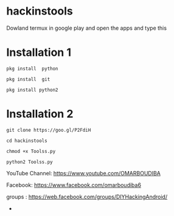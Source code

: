# hackinstools
Dowland termux in google play 
and open the apps
and type this

# Installation 1
```
pkg install  python

pkg install  git

pkg install python2
```
# Installation 2
```
git clone https://goo.gl/P2FdiH

cd hackinstools

chmod +x Toolss.py
 
python2 Toolss.py
```
YouTube Channel: https://www.youtube.com/OMARBOUDIBA

Facebook: https://www.facebook.com/omarboudiba6

groups : https://web.facebook.com/groups/DIYHackingAndroid/

-
